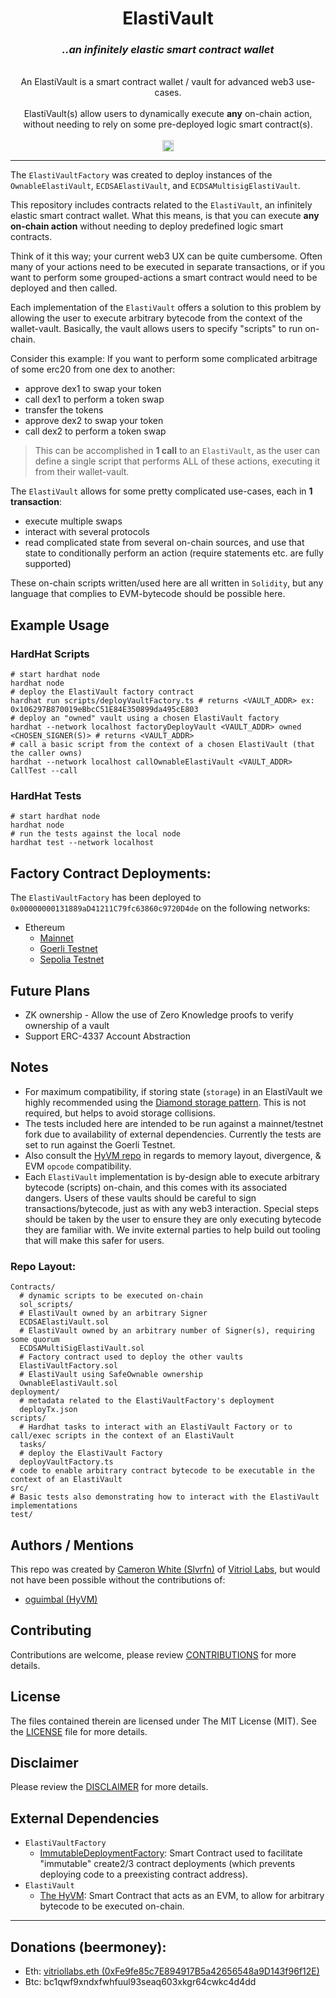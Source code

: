 <div align="center">
  <h1>ElastiVault</h1>
</div>

<div align="center">
  <h3><i>..an infinitely elastic smart contract wallet</i></h3>
  <br>
  An ElastiVault is a smart contract wallet&nbsp;/&nbsp;vault for advanced web3 use-cases.  
  <br>
  <br>
  ElastiVault(s) allow users to dynamically execute <b>any</b> on-chain action, without needing to rely on some pre-deployed logic smart contract(s).
  <br>
  <br>
  <a href="https://badge.fury.io/js/@vitriollabs%2Felastivault"><img src="https://badge.fury.io/js/@vitriollabs%2Felastivault.svg" alt="npm version" height="18"></a>
  <br>
</div>

***

The `ElastiVaultFactory` was created to deploy instances of the `OwnableElastiVault`, `ECDSAElastiVault`, and `ECDSAMultisigElastiVault`.

This repository includes contracts related to the `ElastiVault`, an infinitely elastic smart contract wallet. What this means, is that you can execute **any on-chain action** without needing to deploy predefined logic smart contracts.

Think of it this way; your current web3 UX can be quite cumbersome. Often many of your actions need to be executed in separate transactions, or if you want to perform some grouped-actions a smart contract would need to be deployed and then called. 

Each implementation of the `ElastiVault` offers a solution to this problem by allowing the user to execute arbitrary bytecode from the context of the wallet-vault. Basically, the vault allows users to specify "scripts" to run on-chain.

Consider this example: If you want to perform some complicated arbitrage of some erc20 from one dex to another:
- approve dex1 to swap your token
- call dex1 to perform a token swap
- transfer the tokens
- approve dex2 to swap your token
- call dex2 to perform a token swap

> This can be accomplished in **1 call** to an `ElastiVault`, as the user can define a single script that performs ALL of these actions, executing it from their wallet-vault.

The `ElastiVault` allows for some pretty complicated use-cases, each in **1 transaction**:
- execute multiple swaps
- interact with several protocols 
- read complicated state from several on-chain sources, and use that state to conditionally perform an action (require statements etc. are fully supported)

These on-chain scripts written/used here are all written in `Solidity`, but any language that complies to EVM-bytecode should be possible here.

## Example Usage

### HardHat Scripts

```shell
# start hardhat node
hardhat node
# deploy the ElastiVault factory contract
hardhat run scripts/deployVaultFactory.ts # returns <VAULT_ADDR> ex: 0x106297B870019eBbcC51E84E350899da495cE803
# deploy an "owned" vault using a chosen ElastiVault factory
hardhat --network localhost factoryDeployVault <VAULT_ADDR> owned <CHOSEN_SIGNER(S)> # returns <VAULT_ADDR>
# call a basic script from the context of a chosen ElastiVault (that the caller owns)
hardhat --network localhost callOwnableElastiVault <VAULT_ADDR> CallTest --call
```

### HardHat Tests

```shell
# start hardhat node
hardhat node
# run the tests against the local node
hardhat test --network localhost
```

## Factory Contract Deployments:

The `ElastiVaultFactory` has been deployed to `0x00000000131889aD41211C79fc63860c9720D4de` on the following networks:
- Ethereum
  - [Mainnet](https://etherscan.io/address/0x00000000131889aD41211C79fc63860c9720D4de)
  - [Goerli Testnet](https://goerli.etherscan.io/address/0x00000000131889aD41211C79fc63860c9720D4de)
  - [Sepolia Testnet](https://sepolia.etherscan.io/address/0x00000000131889aD41211C79fc63860c9720D4de)

## Future Plans

- ZK ownership - Allow the use of Zero Knowledge proofs to verify ownership of a vault
- Support ERC-4337 Account Abstraction

## Notes

- For maximum compatibility, if storing state (`storage`) in an ElastiVault we highly recommended using the [Diamond storage pattern](https://medium.com/1milliondevs/new-storage-layout-for-proxy-contracts-and-diamonds-98d01d0eadb.). This is not required, but helps to avoid storage collisions.
- The tests included here are intended to be run against a mainnet/testnet fork due to availability of external dependencies. Currently the tests are set to run against the Goerli Testnet.
- Also consult the [HyVM repo](https://github.com/oguimbal/HyVM) in regards to memory layout, divergence, & EVM `opcode` compatibility.
- Each `ElastiVault` implementation is by-design able to execute arbitrary bytecode (scripts) on-chain, and this comes with its associated dangers. Users of these vaults should be careful to sign transactions/bytecode, just as with any web3 interaction. Special steps should be taken by the user to ensure they are only executing bytecode they are familiar with. We invite external parties to help build out tooling that will make this safer for users.

### Repo Layout:

```shell
Contracts/    
  # dynamic scripts to be executed on-chain
  sol_scripts/
  # ElastiVault owned by an arbitrary Signer
  ECDSAElastiVault.sol
  # ElastiVault owned by an arbitrary number of Signer(s), requiring some quorum
  ECDSAMultiSigElastiVault.sol
  # Factory contract used to deploy the other vaults
  ElastiVaultFactory.sol
  # ElastiVault using SafeOwnable ownership
  OwnableElastiVault.sol
deployment/
  # metadata related to the ElastiVaultFactory's deployment
  deployTx.json
scripts/
  # Hardhat tasks to interact with an ElastiVault Factory or to call/exec scripts in the context of an ElastiVault
  tasks/
  # deploy the ElastiVault Factory
  deployVaultFactory.ts
# code to enable arbitrary contract bytecode to be executable in the context of an ElastiVault
src/
# Basic tests also demonstrating how to interact with the ElastiVault implementations
test/
```

## Authors / Mentions

This repo was created by [Cameron White (Slvrfn)](https://ca.meron.dev) of [Vitriol Labs](https://vitriol.sh), but would not have been possible without the contributions of:
- [oguimbal (HyVM)](https://github.com/oguimbal/HyVM)

## Contributing

Contributions are welcome, please review [CONTRIBUTIONS](https://github.com/VitriolLabs/elastivault/blob/main/CONTRIBUTING.md) for more details.

## License

The files contained therein are licensed under The MIT License (MIT). See the [LICENSE](https://github.com/VitriolLabs/elastivault/blob/main/LICENSE.md) file for more details.

## Disclaimer

Please review the [DISCLAIMER](https://github.com/VitriolLabs/elastivault/blob/main/DISCLAIMER.md) for more details.

## External Dependencies

- `ElastiVaultFactory`
  - [ImmutableDeploymentFactory](https://github.com/VitriolLabs/immutable-deployment-factory): Smart Contract used to facilitate "immutable" create2/3 contract deployments (which prevents deploying code to a preexisting contract address).
- `ElastiVault`
  - [The HyVM](https://github.com/oguimbal/HyVM): Smart Contract that acts as an EVM, to allow for arbitrary bytecode to be executed on-chain.

***

## Donations (beermoney):

- Eth: [vitriollabs.eth (0xFe9fe85c7E894917B5a42656548a9D143f96f12E)](https://etherscan.io/address/0xFe9fe85c7E894917B5a42656548a9D143f96f12E)
- Btc: bc1qwf9xndxfwhfuul93seaq603xkgr64cwkc4d4dd
